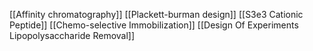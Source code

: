 [[Affinity chromatography]]
[[Plackett-burman design]]
[[S3e3 Cationic Peptide]]
[[Chemo-selective Immobilization]]
[[Design Of Experiments Lipopolysaccharide Removal]]
